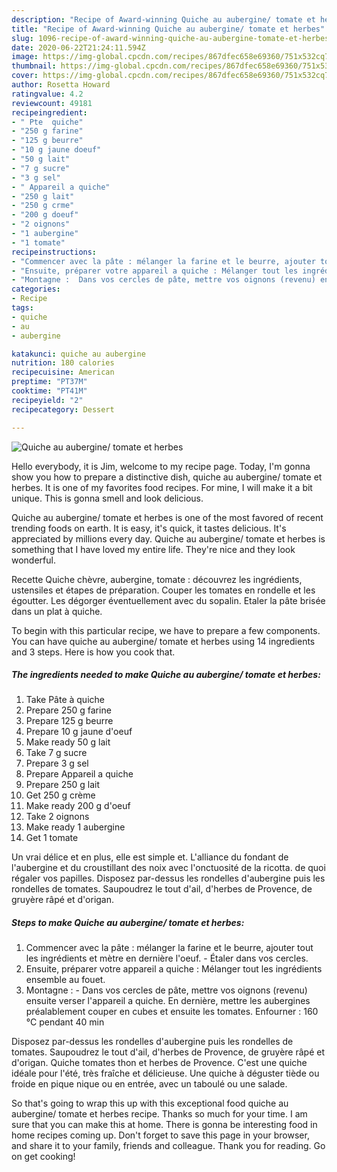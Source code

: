 ```yaml
---
description: "Recipe of Award-winning Quiche au aubergine/ tomate et herbes"
title: "Recipe of Award-winning Quiche au aubergine/ tomate et herbes"
slug: 1096-recipe-of-award-winning-quiche-au-aubergine-tomate-et-herbes
date: 2020-06-22T21:24:11.594Z
image: https://img-global.cpcdn.com/recipes/867dfec658e69360/751x532cq70/quiche-au-aubergine-tomate-et-herbes-photo-principale-de-la-recette.jpg
thumbnail: https://img-global.cpcdn.com/recipes/867dfec658e69360/751x532cq70/quiche-au-aubergine-tomate-et-herbes-photo-principale-de-la-recette.jpg
cover: https://img-global.cpcdn.com/recipes/867dfec658e69360/751x532cq70/quiche-au-aubergine-tomate-et-herbes-photo-principale-de-la-recette.jpg
author: Rosetta Howard
ratingvalue: 4.2
reviewcount: 49181
recipeingredient:
- " Pte  quiche"
- "250 g farine"
- "125 g beurre"
- "10 g jaune doeuf"
- "50 g lait"
- "7 g sucre"
- "3 g sel"
- " Appareil a quiche"
- "250 g lait"
- "250 g crme"
- "200 g doeuf"
- "2 oignons"
- "1 aubergine"
- "1 tomate"
recipeinstructions:
- "Commencer avec la pâte : mélanger la farine et le beurre, ajouter tout les ingrédients et mètre en dernière l&#39;oeuf.  Étaler dans vos cercles."
- "Ensuite, préparer votre appareil a quiche : Mélanger tout les ingrédients ensemble au fouet."
- "Montagne :  Dans vos cercles de pâte, mettre vos oignons (revenu) ensuite verser l&#39;appareil a quiche. En dernière, mettre les aubergines préalablement couper en cubes et ensuite les tomates. Enfourner : 160 °C pendant 40 min"
categories:
- Recipe
tags:
- quiche
- au
- aubergine

katakunci: quiche au aubergine 
nutrition: 180 calories
recipecuisine: American
preptime: "PT37M"
cooktime: "PT41M"
recipeyield: "2"
recipecategory: Dessert

---
```



![Quiche au aubergine/ tomate et herbes](https://img-global.cpcdn.com/recipes/867dfec658e69360/751x532cq70/quiche-au-aubergine-tomate-et-herbes-photo-principale-de-la-recette.jpg)

Hello everybody, it is Jim, welcome to my recipe page. Today, I'm gonna show you how to prepare a distinctive dish, quiche au aubergine/ tomate et herbes. It is one of my favorites food recipes. For mine, I will make it a bit unique. This is gonna smell and look delicious.

Quiche au aubergine/ tomate et herbes is one of the most favored of recent trending foods on earth. It is easy, it's quick, it tastes delicious. It's appreciated by millions every day. Quiche au aubergine/ tomate et herbes is something that I have loved my entire life. They're nice and they look wonderful.

Recette Quiche chèvre, aubergine, tomate : découvrez les ingrédients, ustensiles et étapes de préparation. Couper les tomates en rondelle et les égoutter. Les dégorger éventuellement avec du sopalin. Etaler la pâte brisée dans un plat à quiche.


To begin with this particular recipe, we have to prepare a few components. You can have quiche au aubergine/ tomate et herbes using 14 ingredients and 3 steps. Here is how you cook that.

<!--inarticleads1-->

##### The ingredients needed to make Quiche au aubergine/ tomate et herbes:

1. Take  Pâte à quiche
1. Prepare 250 g farine
1. Prepare 125 g beurre
1. Prepare 10 g jaune d&#39;oeuf
1. Make ready 50 g lait
1. Take 7 g sucre
1. Prepare 3 g sel
1. Prepare  Appareil a quiche
1. Prepare 250 g lait
1. Get 250 g crème
1. Make ready 200 g d&#39;oeuf
1. Take 2 oignons
1. Make ready 1 aubergine
1. Get 1 tomate


Un vrai délice et en plus, elle est simple et. L&#39;alliance du fondant de l&#39;aubergine et du croustillant des noix avec l&#39;onctuosité de la ricotta. de quoi régaler vos papilles. Disposez par-dessus les rondelles d&#39;aubergine puis les rondelles de tomates. Saupoudrez le tout d&#39;ail, d&#39;herbes de Provence, de gruyère râpé et d&#39;origan. 

<!--inarticleads2-->

##### Steps to make Quiche au aubergine/ tomate et herbes:

1. Commencer avec la pâte : mélanger la farine et le beurre, ajouter tout les ingrédients et mètre en dernière l&#39;oeuf.  - Étaler dans vos cercles.
1. Ensuite, préparer votre appareil a quiche : Mélanger tout les ingrédients ensemble au fouet.
1. Montagne :  - Dans vos cercles de pâte, mettre vos oignons (revenu) ensuite verser l&#39;appareil a quiche. En dernière, mettre les aubergines préalablement couper en cubes et ensuite les tomates. Enfourner : 160 °C pendant 40 min


Disposez par-dessus les rondelles d&#39;aubergine puis les rondelles de tomates. Saupoudrez le tout d&#39;ail, d&#39;herbes de Provence, de gruyère râpé et d&#39;origan. Quiche tomates thon et herbes de Provence. C&#39;est une quiche idéale pour l&#39;été, très fraîche et délicieuse. Une quiche à déguster tiède ou froide en pique nique ou en entrée, avec un taboulé ou une salade. 

So that's going to wrap this up with this exceptional food quiche au aubergine/ tomate et herbes recipe. Thanks so much for your time. I am sure that you can make this at home. There is gonna be interesting food in home recipes coming up. Don't forget to save this page in your browser, and share it to your family, friends and colleague. Thank you for reading. Go on get cooking!
